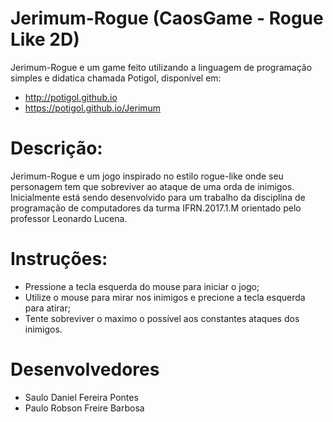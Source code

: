 # Jerimum-Rogue (CaosGame - Rogue Like 2D)

Jerimum-Rogue e um game feito utilizando a linguagem de programação simples e didatica chamada Potigol, disponível em: 

* http://potigol.github.io
* https://potigol.github.io/Jerimum

# Descrição:

Jerimum-Rogue e um jogo inspirado no estilo rogue-like onde seu personagem tem que sobreviver ao ataque de uma orda de inimigos. Inicialmente está sendo desenvolvido para um trabalho da disciplina de programação de computadores da turma IFRN.2017.1.M orientado pelo professor Leonardo Lucena.

# Instruções:

* Pressione a tecla esquerda do mouse para iniciar o jogo;
* Utilize o mouse para mirar nos inimigos e precione a tecla esquerda para atirar;
* Tente sobreviver o maximo o possível aos constantes ataques dos inimigos.

# Desenvolvedores
* Saulo Daniel Fereira Pontes
* Paulo Robson Freire Barbosa

